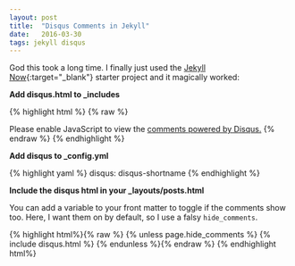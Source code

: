 ```yaml
---
layout: post
title:  "Disqus Comments in Jekyll"
date:   2016-03-30
tags: jekyll disqus
---
```


God this took a long time.  I finally just used the [Jekyll Now](https://github.com/barryclark/jekyll-now/blob/master/_includes/disqus.html){:target="_blank"}
starter project and it magically worked:

**Add disqus.html to _includes**

{% highlight html %}
{% raw %}
<div id="disqus_thread"></div>
<script type="text/javascript">
    var disqus_shortname = '{{ site.disqus }}';
	    (function() {
	        var dsq = document.createElement('script'); dsq.type = 'text/javascript'; dsq.async = true;
	        dsq.src = '//' + disqus_shortname + '.disqus.com/embed.js';
	        (document.getElementsByTagName('head')[0] || document.getElementsByTagName('body')[0]).appendChild(dsq);
	    })();
</script>
<noscript>Please enable JavaScript to view the <a href="http://disqus.com/?ref_noscript">comments powered by Disqus.</a></noscript>
{% endraw %}
{% endhighlight %} 

**Add disqus to _config.yml**

{% highlight yaml %}
disqus: disqus-shortname
{% endhighlight %}

**Include the disqus html in your _layouts/posts.html**

You can add a variable to your front matter to toggle if the comments show too.
Here, I want them on by default, so I use a falsy `hide_comments`.

{% highlight html%}{% raw %}
{% unless page.hide_comments %}
    {% include disqus.html %}
{% endunless %}{% endraw %}
 {% endhighlight html%}